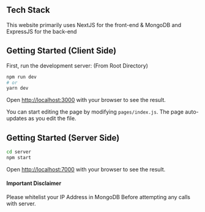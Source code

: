 ## Tech Stack

This website primarily uses NextJS for the front-end & MongoDB and ExpressJS for the back-end

## Getting Started (Client Side)

First, run the development server:
(From Root Directory)
```bash
npm run dev
# or
yarn dev
```

Open [http://localhost:3000](http://localhost:3000) with your browser to see the result.

You can start editing the page by modifying `pages/index.js`. The page auto-updates as you edit the file.

## Getting Started (Server Side)
```bash
cd server
npm start
```

Open [http://localhost:7000](http://localhost:7000) with your browser to see the result.

#### Important Disclaimer
Please whitelist your IP Address in MongoDB Before attempting any calls with server.


